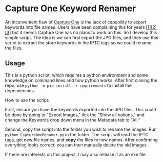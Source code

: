# Capture One Keyword Renamer

An inconvenient flaw of [Capture One](https://www.captureone.com/) is the lack of capability to export keywords into file names.
Users have been complaining this for years [[1]](https://support.captureone.com/hc/en-us/community/posts/360012246777-Export-Naming-Token-for-Keywords-)[[2]](https://support.captureone.com/hc/en-us/community/posts/360015617817-key-words-and-export)[[3]](https://support.captureone.com/hc/en-us/community/posts/360009400578-How-to-export-a-image-naming-as-the-keyword) but it seems Capture One has no plans to work on this. So I develop this simple script. The idea is we can first export the JPG files, and then use this script to extract the store keywords in the IPTC tags so we could rename the files.

## Usage

This is a python script, which requires a python environment and some knowledge on command lines and how python works.
After first cloning the repo, use `python -m pip install -r requirements` to install the dependencies.

How to use the script:

First, ensure you have the keywords exported into the JPG files.
This could be done by going to "Export Images," tick the "Show all options," and change the Keywords drop down menu in the Metadata tab to "All."

Second, copy the script into the folder you wish to rename the images.
Run `python CaptureOneRenamer.py` in the folder.
The script will read the IPTC tags, get new file names, and **copy** the files to new names.
After confirming everything looks correct, you can then manually delete the old images.

If there are interests on this project, I may also release it as an exe file.
